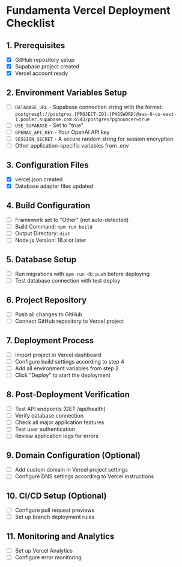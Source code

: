 # Fundamenta Vercel Deployment Checklist

## 1. Prerequisites
- [x] GitHub repository setup
- [x] Supabase project created
- [x] Vercel account ready

## 2. Environment Variables Setup
- [ ] `DATABASE_URL` - Supabase connection string with the format:
      `postgresql://postgres.[PROJECT-ID]:[PASSWORD]@aws-0-us-east-1.pooler.supabase.com:6543/postgres?pgbouncer=true`
- [ ] `USE_SUPABASE` - Set to "true"
- [ ] `OPENAI_API_KEY` - Your OpenAI API key 
- [ ] `SESSION_SECRET` - A secure random string for session encryption
- [ ] Other application-specific variables from .env

## 3. Configuration Files
- [x] vercel.json created
- [x] Database adapter files updated

## 4. Build Configuration
- [ ] Framework set to "Other" (not auto-detected)
- [ ] Build Command: `npm run build`
- [ ] Output Directory: `dist`
- [ ] Node.js Version: 18.x or later

## 5. Database Setup
- [ ] Run migrations with `npm run db:push` before deploying
- [ ] Test database connection with test deploy

## 6. Project Repository
- [ ] Push all changes to GitHub
- [ ] Connect GitHub repository to Vercel project

## 7. Deployment Process
- [ ] Import project in Vercel dashboard
- [ ] Configure build settings according to step 4
- [ ] Add all environment variables from step 2
- [ ] Click "Deploy" to start the deployment

## 8. Post-Deployment Verification
- [ ] Test API endpoints (GET /api/health)
- [ ] Verify database connection
- [ ] Check all major application features
- [ ] Test user authentication
- [ ] Review application logs for errors

## 9. Domain Configuration (Optional)
- [ ] Add custom domain in Vercel project settings
- [ ] Configure DNS settings according to Vercel instructions

## 10. CI/CD Setup (Optional)
- [ ] Configure pull request previews
- [ ] Set up branch deployment rules

## 11. Monitoring and Analytics
- [ ] Set up Vercel Analytics
- [ ] Configure error monitoring